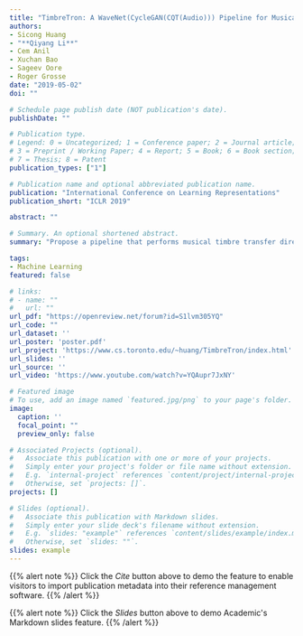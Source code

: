 ```yaml
---
title: "TimbreTron: A WaveNet(CycleGAN(CQT(Audio))) Pipeline for Musical Timbre Transfer"
authors:
- Sicong Huang
- "**Qiyang Li**"
- Cem Anil
- Xuchan Bao
- Sageev Oore
- Roger Grosse
date: "2019-05-02"
doi: ""

# Schedule page publish date (NOT publication's date).
publishDate: ""

# Publication type.
# Legend: 0 = Uncategorized; 1 = Conference paper; 2 = Journal article;
# 3 = Preprint / Working Paper; 4 = Report; 5 = Book; 6 = Book section;
# 7 = Thesis; 8 = Patent
publication_types: ["1"]

# Publication name and optional abbreviated publication name.
publication: "International Conference on Learning Representations"
publication_short: "ICLR 2019"

abstract: ""

# Summary. An optional shortened abstract.
summary: "Propose a pipeline that performs musical timbre transfer directly in the waveform space"

tags:
- Machine Learning
featured: false

# links:
# - name: ""
#   url: ""
url_pdf: "https://openreview.net/forum?id=S1lvm305YQ"
url_code: ""
url_dataset: ''
url_poster: 'poster.pdf'
url_project: 'https://www.cs.toronto.edu/~huang/TimbreTron/index.html'
url_slides: ''
url_source: ''
url_video: 'https://www.youtube.com/watch?v=YQAupr7JxNY'

# Featured image
# To use, add an image named `featured.jpg/png` to your page's folder. 
image:
  caption: ''
  focal_point: ""
  preview_only: false

# Associated Projects (optional).
#   Associate this publication with one or more of your projects.
#   Simply enter your project's folder or file name without extension.
#   E.g. `internal-project` references `content/project/internal-project/index.md`.
#   Otherwise, set `projects: []`.
projects: []

# Slides (optional).
#   Associate this publication with Markdown slides.
#   Simply enter your slide deck's filename without extension.
#   E.g. `slides: "example"` references `content/slides/example/index.md`.
#   Otherwise, set `slides: ""`.
slides: example
---
```


{{% alert note %}}
Click the *Cite* button above to demo the feature to enable visitors to import publication metadata into their reference management software.
{{% /alert %}}

{{% alert note %}}
Click the *Slides* button above to demo Academic's Markdown slides feature.
{{% /alert %}}
